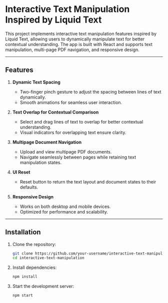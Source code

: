 # Interactive Text Manipulation Inspired by Liquid Text

This project implements interactive text manipulation features inspired by Liquid Text, allowing users to dynamically manipulate text for better contextual understanding. The app is built with React and supports text manipulation, multi-page PDF navigation, and responsive design.

---

## Features

1. **Dynamic Text Spacing**
   - Two-finger pinch gesture to adjust the spacing between lines of text dynamically.
   - Smooth animations for seamless user interaction.

2. **Text Overlap for Contextual Comparison**
   - Select and drag lines of text to overlap for better contextual understanding.
   - Visual indicators for overlapping text ensure clarity.

3. **Multipage Document Navigation**
   - Upload and view multipage PDF documents.
   - Navigate seamlessly between pages while retaining text manipulation states.

4. **UI Reset**
   - Reset button to return the text layout and document states to their defaults.

5. **Responsive Design**
   - Works on both desktop and mobile devices.
   - Optimized for performance and scalability.

---

## Installation

1. Clone the repository:
   ```bash
   git clone https://github.com/your-username/interactive-text-manipulation.git
   cd interactive-text-manipulation
   ```

2. Install dependencies:
   ```bash
   npm install
   ```

3. Start the development server:
   ```bash
   npm start
   ```

